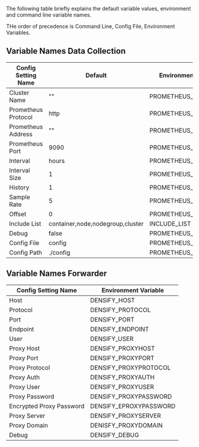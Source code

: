 The following table briefly explains the default variable values, environment and command line variable names.

THe order of precedence is Command Line, Config File, Environment Variables. 

## Variable Names Data Collection
| Config Setting Name | Default | Environment Variables | Config.Properties | Command Line |
|--------|-------|-------|-------|-------|
| Cluster Name | "" | PROMETHEUS_CLUSTER | cluster_name | clusterName | 
| Prometheus Protocol | http | PROMETHEUS_PROTOCOL | protocol | protocol |
| Prometheus Address | "" | PROMETHEUS_ADDRESS | prometheus_address | address | 
| Prometheus Port | 9090 | PROMETHEUS_PORT | prometheus_port | port |
| Interval | hours | PROMETHEUS_INTERVAL | interval | interval |
| Interval Size | 1 | PROMETHEUS_INTERVALSIZE | interval_size | intervalSize |
| History | 1 | PROMETHEUS_HISTORY | history | history | 
| Sample Rate | 5 | PROMETHEUS_SAMPLERATE | sample_rate | sampleRate |
| Offset | 0 | PROMETHEUS_OFFSET | offset | offset | 
| Include List | container,node,nodegroup,cluster | INCLUDE_LIST | include_list | includeList |
| Debug | false | PROMETHEUS_DEBUG | debug | debug |
| Config File | config | PROMETHEUS_CONFIGFILE | N/A | file |
| Config Path | ./config | PROMETHEUS_CONFIGPATH | N/A | path |

## Variable Names Forwarder
| Config Setting Name  | Environment Variable | 
|--------|-------|
| Host | DENSIFY_HOST |
| Protocol | DENSIFY_PROTOCOL |
| Port | DENSIFY_PORT |
| Endpoint | DENSIFY_ENDPOINT |
| User | DENSIFY_USER |
| Proxy Host | DENSIFY_PROXYHOST | 
| Proxy Port | DENSIFY_PROXYPORT |
| Proxy Protocol | DENSIFY_PROXYPROTOCOL | 
| Proxy Auth | DENSIFY_PROXYAUTH |
| Proxy User | DENSIFY_PROXYUSER |
|Proxy Password | DENSIFY_PROXYPASSWORD | 
| Encrypted Proxy Password | DENSIFY_EPROXYPASSWORD | 
| Proxy Server | DENSIFY_PROXYSERVER |
| Proxy Domain | DENISFY_PROXYDOMAIN | 
| Debug | DENSIFY_DEBUG | 
